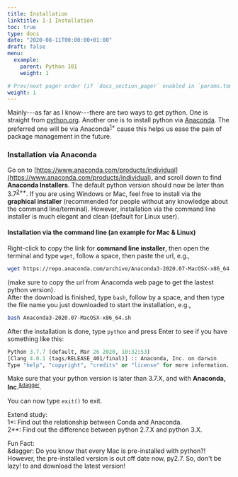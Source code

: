 ```yaml
---
title: Installation
linktitle: 1-1 Installation
toc: true
type: docs
date: "2020-08-11T00:00:00+01:00"
draft: false
menu:
  example:
    parent: Python 101
    weight: 1

# Prev/next pager order (if `docs_section_pager` enabled in `params.toml`)
weight: 1
---
```



Mainly---as far as I know---there are two ways to get python. One is straight from [python.org](https://www.python.org). Another one is to install python via [Anaconda](https://www.anaconda.com/products/individual). The preferred one will be via Anaconda<sup>[1](#1)\*</sup> cause this helps us ease the pain of package management in the future.


### Installation via Anaconda
Go on to [https://www.anaconda.com/products/individual](https://www.anaconda.com/products/individual), and scroll down to find **Anaconda Installers**. The default python version should now be later than 3.7<sup>[2](#2)\*\*</sup>. If you are using Windows or Mac, feel free to install via the **graphical installer** (recommended for people without any knowledge about the command line/terminal). However, installation via the command line installer is much elegant and clean (default for Linux user).

#### Installation via the command line (an example for Mac & Linux)
Right-click to copy the link for **command line installer**, then open the terminal and type `wget`, follow a space, then paste the url, e.g.,
```bash
wget https://repo.anaconda.com/archive/Anaconda3-2020.07-MacOSX-x86_64.sh
```
(make sure to copy the url from Anacomda web page to get the lastest python version).\
After the download is finished, type `bash`, follow by a space, and then type the file name you just downloaded to start the installation, e.g.,
```bash
bash Anaconda3-2020.07-MacOSX-x86_64.sh
```

After the installation is done, type `python` and press Enter to see if you have something like this:
```python
Python 3.7.7 (default, Mar 26 2020, 10:32:53)
[Clang 4.0.1 (tags/RELEASE_401/final)] :: Anaconda, Inc. on darwin
Type "help", "copyright", "credits" or "license" for more information.
```
Make sure that your python version is later than 3.7.X, and with **Anaconda, Inc.**<sup>[&dagger](#3)</sup>.


You can now type `exit()` to exit.


Extend study:\
<a name="1">1\*</a>: Find out the relationship between Conda and Anaconda.\
<a name="2">2\*\*</a>: Find out the difference between python 2.7.X and python 3.X.

Fun Fact:\
<a name="3">&dagger</a>: Do you know that every Mac is pre-installed with python?! However, the pre-installed version is out off date now, py2.7. So, don't be lazy! to and download the latest version!
